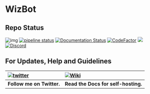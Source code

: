 # WizBot

## Repo Status

![img](https://ci.appveyor.com/api/projects/status/uuewoyb3t5f7ye4q?svg=true) [![pipeline status](https://gitlab.com/WizNet/WizBot/badges/1.9/pipeline.svg)](https://gitlab.com/WizNet/WizBot/commits/1.9) [![Documentation Status](https://readthedocs.org/projects/wizbot/badge/?version=latest)](http://wizbot.readthedocs.io/en/latest/?badge=latest) [![CodeFactor](https://www.codefactor.io/repository/github/wizkiller96/wizbot/badge)](https://www.codefactor.io/repository/github/wizkiller96/wizbot) ![](https://img.shields.io/website-up-down-green-red/https/wizbot.cc.svg?label=wizbot.cc) [![Discord](https://discordapp.com/api/guilds/99273784988557312/widget.png)](https://discord.gg/0YNaDOYuD5QOpeNI)

## For Updates, Help and Guidelines

| [![twitter](https://cdn.discordapp.com/attachments/155726317222887425/252192520094613504/twiter_banner.JPG)](https://twitter.com/WizBot_Dev) | [![Wiki](https://cdn.discordapp.com/attachments/266240393639755778/281920793330581506/datcord.png)](http://wizbot.readthedocs.io/en/latest/) |
| :--- | :--- |
| **Follow me on Twitter.** | **Read the Docs for self-hosting.** |